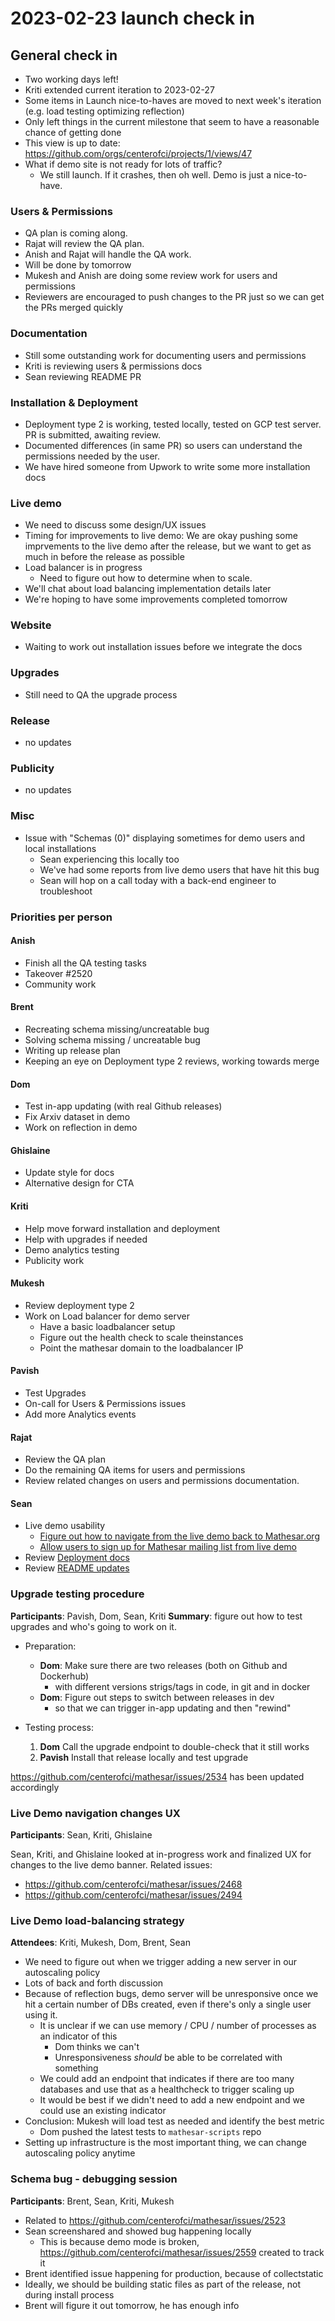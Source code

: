 # 2023-02-23 launch check in

## General check in
- Two working days left!
- Kriti extended current iteration to 2023-02-27
- Some items in Launch nice-to-haves are moved to next week's iteration (e.g. load testing optimizing reflection)
- Only left things in the current milestone that seem to have a reasonable chance of getting done
- This view is up to date: https://github.com/orgs/centerofci/projects/1/views/47
- What if demo site is not ready for lots of traffic?
    - We still launch. If it crashes, then oh well. Demo is just a nice-to-have.

### Users & Permissions
- QA plan is coming along.
- Rajat will review the QA plan.
- Anish and Rajat will handle the QA work.
- Will be done by tomorrow
- Mukesh and Anish are doing some review work for users and permissions
- Reviewers are encouraged to push changes to the PR just so we can get the PRs merged quickly

### Documentation
- Still some outstanding work for documenting users and permissions
- Kriti is reviewing users & permissions docs
- Sean reviewing README PR

### Installation & Deployment

- Deployment type 2 is working, tested locally, tested on GCP test server. PR is submitted, awaiting review.
- Documented differences (in same PR) so users can understand the permissions needed by the user.
- We have hired someone from Upwork to write some more installation docs

### Live demo
- We need to discuss some design/UX issues 
- Timing for improvements to live demo: We are okay pushing some imprvements to the live demo after the release, but we want to get as much in before the release as possible
- Load balancer is in progress
    - Need to figure out how to determine when to scale.
- We'll chat about load balancing implementation details later
- We're hoping to have some improvements completed tomorrow

### Website
- Waiting to work out installation issues before we integrate the docs

### Upgrades
- Still need to QA the upgrade process

### Release
- no updates

### Publicity
- no updates

### Misc
- Issue with "Schemas (0)" displaying sometimes for demo users and local installations
    - Sean experiencing this locally too
    - We've had some reports from live demo users that have hit this bug
    - Sean will hop on a call today with a back-end engineer to troubleshoot

### Priorities per person

#### Anish
- Finish all the QA testing tasks 
- Takeover #2520
- Community work

#### Brent
- Recreating schema missing/uncreatable bug
- Solving schema missing / uncreatable bug
- Writing up release plan
- Keeping an eye on Deployment type 2 reviews, working towards merge

#### Dom
- Test in-app updating (with real Github releases)
- Fix Arxiv dataset in demo
- Work on reflection in demo

#### Ghislaine
- Update style for docs
- Alternative design for CTA

#### Kriti
- Help move forward installation and deployment
- Help with upgrades if needed
- Demo analytics testing
- Publicity work

#### Mukesh
- Review deployment type 2
- Work on Load balancer for demo server
    - Have a basic loadbalancer setup
    - Figure out the health check to scale theinstances
    - Point the mathesar domain to the loadbalancer IP

#### Pavish
- Test Upgrades
- On-call for Users & Permissions issues
- Add more Analytics events

#### Rajat
- Review the QA plan
- Do the remaining QA items for users and permissions
- Review related changes on users and permissions documentation. 


#### Sean
- Live demo usability
    - [Figure out how to navigate from the live demo back to Mathesar.org](https://github.com/centerofci/mathesar/issues/2468)
    - [Allow users to sign up for Mathesar mailing list from live demo](https://github.com/centerofci/mathesar/issues/2494)
- Review [Deployment docs](https://github.com/centerofci/mathesar/pull/2497)
- Review [README updates](https://github.com/centerofci/mathesar/pull/2536)

### Upgrade testing procedure
**Participants**: Pavish, Dom, Sean, Kriti
**Summary**: figure out how to test upgrades and who's going to work on it.

- Preparation:
    - **Dom**: Make sure there are two releases (both on Github and Dockerhub)
        - with different versions strigs/tags in code, in git and in docker
    - **Dom**: Figure out steps to switch between releases in dev
        - so that we can trigger in-app updating and then "rewind"

- Testing process:
    1. **Dom** Call the upgrade endpoint to double-check that it still works
    3. **Pavish** Install that release locally and test upgrade

https://github.com/centerofci/mathesar/issues/2534 has been updated accordingly

### Live Demo navigation changes UX
**Participants**: Sean, Kriti, Ghislaine

Sean, Kriti, and Ghislaine looked at in-progress work and finalized UX for changes to the live demo banner. Related issues:
- https://github.com/centerofci/mathesar/issues/2468
- https://github.com/centerofci/mathesar/issues/2494

### Live Demo load-balancing strategy
**Attendees**: Kriti, Mukesh, Dom, Brent, Sean

- We need to figure out when we trigger adding a new server in our autoscaling policy
- Lots of back and forth discussion
- Because of reflection bugs, demo server will be unresponsive once we hit a certain number of DBs created, even if there's only a single user using it.
    - It is unclear if we can use memory / CPU / number of processes as an indicator of this
        - Dom thinks we can't
        - Unresponsiveness _should_ be able to be correlated with something
    - We could add an endpoint that indicates if there are too many databases and use that as a healthcheck to trigger scaling up
    - It would be best if we didn't need to add a new endpoint and we could use an existing indicator
- Conclusion: Mukesh will load test as needed and identify the best metric
    - Dom pushed the latest tests to `mathesar-scripts` repo
- Setting up infrastructure is the most important thing, we can change autoscaling policy anytime


### Schema bug - debugging session
**Participants**: Brent, Sean, Kriti, Mukesh

- Related to https://github.com/centerofci/mathesar/issues/2523
- Sean screenshared and showed bug happening locally
    - This is because demo mode is broken, https://github.com/centerofci/mathesar/issues/2559 created to track it
- Brent identified issue happening for production, because of collectstatic
- Ideally, we should be building static files as part of the release, not during install process
- Brent will figure it out tomorrow, he has enough info
